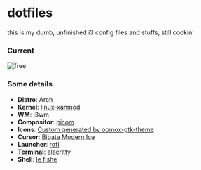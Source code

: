 # dotfiles

this is my dumb, unfinished i3 config files and stuffs, still cookin'
### Current 
![free](https://github.com/TerminalGoat232/wm-dotfiles/assets/74200268/42b551fa-9f04-42f2-a404-bf835d6e3b33)

### Some details
- **Distro**: Arch
- **Kernel**: [linux-xanmod](https://aur.archlinux.org/packages/linux-xanmod)
- **WM**: i3wm
- **Compositor**: [picom](https://github.com/pijulius/picom)
- **Icons**: [Custom generated by oomox-gtk-theme](https://github.com/themix-project/oomox-gtk-theme)
- **Cursor**: [Bibata Modern Ice](https://github.com/ful1e5/Bibata_Cursor)
- **Launcher**: [rofi](https://github.com/davatorium/rofi)
- **Terminal**: [alacritty](https://github.com/alacritty/alacritty)
- **Shell**: [le fishe](https://github.com/fish-shell/fish-shell)
